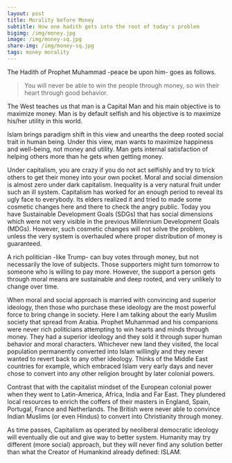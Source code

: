 ```yaml
---
layout: post
title: Morality before Money
subtitle: How one hadith gets into the root of today's problem
bigimg: /img/money.jpg
image: /img/money-sq.jpg
share-img: /img/money-sq.jpg
tags: money morality
---
```


The Hadith of Prophet Muhammad -peace be upon him- goes as follows.

> You will never be able to win the people through money, so win their heart through good behavior.

The West teaches us that man is a Capital Man and his main objective is to maximize money. Man is by default selfish and his objective is to maximize his/her utility in this world. 

Islam brings paradigm shift in this view and unearths the deep rooted social trait in human being. Under this view, man wants to maximize happiness and well-being, not money and utility. Man gets internal satisfaction of helping others more than he gets when getting money. 

Under capitalism, you are crazy if you do not act selfishly and try to trick others to get their money into your own pocket. Moral and social dimension is almost zero under dark capitalism. Inequality is a very natural fruit under such an ill system. Capitalism has worked for an enough period to reveal its ugly face to everybody. Its elders realized it and tried to made some cosmetic changes here and there to check the angry public. Today you have Sustainable Development Goals (SDGs) that has social dimensions which were not very visible in the previous Millennium Development Goals (MDGs). However, such cosmetic changes will not solve the problem, unless the very system is overhauled where proper distribution of money is guaranteed. 

A rich politician -like Trump- can buy votes through money, but not necessarily the love of subjects. Those supporters might turn tomorrow to someone who is willing to pay more. However, the support a person gets through moral means are sustainable and deep rooted, and very unlikely to change over time. 

When moral and social approach is married with convincing and superior ideology, then those who purchase these ideology are the most powerful force to bring change in society. Here I am talking about the early Muslim society that spread from Arabia. Prophet Muhammad and his companions were never rich politicians attempting to win hearts and minds through money. They had a superior ideology and they sold it through super human behavior and moral characters. Whichever new land they visited, the local population permanently converted into Islam willingly and they never wanted to revert back to any other ideology. Thinks of the Middle East countries for example, which embraced Islam very early days and never chose to convert into any other religion brought by later colonial powers. 

Contrast that with the capitalist mindset of the European colonial power when they went to Latin-America, Africa, India and Far East. They plundered local resources to enrich the coffers of their masters in England, Spain, Portugal, France and Netherlands. The British were never able to convince Indian Muslims (or even Hindus) to convert into Christianity through money. 

As time passes, Capitalism as operated by neoliberal democratic ideology will eventually die out and give way to better system. Humanity may try different (more social) approach, but they will never find any solution better than what the Creator of Humankind already defined: ISLAM. 

